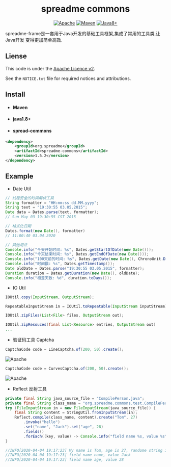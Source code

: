 <h1 align="center">spreadme commons</h1>

<p align="center">
    <a href="#Apahce"><img src="https://img.shields.io/badge/License-Apache-brightgreen.svg" alt="Apache"></a>
    <a href="#Maven"><img src="https://img.shields.io/badge/Build-Maven-blue.svg" alt="Maven"></a>
    <a href="#Java"><img src="https://img.shields.io/badge/Programma-Java8+-important.svg" alt="Java8+"></a>
</p>

spreadme-frame是一套用于Java开发的基础工具框架,集成了常用的工具类,让Java开发
变得更加简单高效.

Liense
------
This code is under the [Apache Licence v2](https://www.apache.org/licenses/LICENSE-2.0).

See the `NOTICE.txt` file for required notices and attributions.

Install
-------
- #### Maven
- #### java1.8+
- #### spread-commons
``` xml
<dependency>
    <groupId>org.spreadme</groupId>
    <artifactId>spreadme-commons</artifactId>
    <version>1.5.2</version>
</dependency>
```

Example
-------
- Date Util
```java
// 线程安全的时间解析工具
String formatter = "HH:mm:ss dd.MM.yyyy";
String text = "19:30:55 03.05.2015";
Date data = Dates.parse(text, formatter);
// Sun May 03 19:30:55 CST 2015

// 格式化日期
Dates.format(new Date(), formatter)
// 11:00:40 03.04.2020

// 其他用法
Console.info("今天开始时间: %s", Dates.getStartOfDate(new Date()));
Console.info("今天结束时间: %s", Dates.getEndOfDate(new Date()));
Console.info("100天前的时间: %s", Dates.getDate(new Date(), ChronoUnit.DAYS, -100));
Console.info("时间戳: %s", Dates.getTimestamp());
Date oldDate = Dates.parse("19:30:55 03.05.2015", formatter);
Duration duration = Dates.getDuration(new Date(), oldDate);
Console.info("相差天数: %d", duration.toDays());
```

- IO Util
```java
IOUtil.copy(InputStream, OutputStream);

RepeatableInputStream in = IOUtil.toRepeatable(InputStream inputStream);

IOUtil.zipFiles(List<File> files, OutputStream out);

IOUtil.zipResouces(final List<Resource> entries, OutputStream out)
...
```

- 验证码工具 Captcha
```java
CaptchaCode code = LineCaptcha.of(200, 50).create();
```
<img src="https://spreadme.oss-cn-shanghai.aliyuncs.com/static/img/captcha.png" alt="Apache"></a>

```java
CaptchaCode code = CurvesCaptcha.of(200, 50).create();
```
<img src="https://spreadme.oss-cn-shanghai.aliyuncs.com/static/img/CurvesCaptcha.png" alt="Apache"></a>

- Reflect 反射工具
```java
private final String java_source_file = "CompilePerson.java";
private final String class_name = "org.spreadme.commons.test.CompilePerson";
try (FileInputStream in = new FileInputStream(java_source_file)) {
	final String content = StringUtil.fromInputStream(in);
	Reflect.compile(class_name, content).create("Tom", 27)
		.invoke("hello")
		.set("name", "Jack").set("age", 28)
		.fields()
		.forEach((key, value) -> Console.info("field name %s, value %s", key, value.get()));
}

//INFO[2020-04-04 19:17:23] My name is Tom, age is 27, randome string is RUEFkyHI
//INFO[2020-04-04 19:17:23] field name name, value Jack
//INFO[2020-04-04 19:17:23] field name age, value 28
```